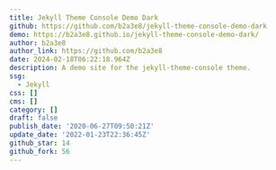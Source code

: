 ```yaml
---
title: Jekyll Theme Console Demo Dark
github: https://github.com/b2a3e8/jekyll-theme-console-demo-dark
demo: https://b2a3e8.github.io/jekyll-theme-console-demo-dark/
author: b2a3e8
author_link: https://github.com/b2a3e8
date: 2024-02-18T06:22:18.964Z
description: A demo site for the jekyll-theme-console theme.
ssg:
  - Jekyll
css: []
cms: []
category: []
draft: false
publish_date: '2020-06-27T09:50:21Z'
update_date: '2022-01-23T22:36:45Z'
github_star: 14
github_fork: 56
---
```


